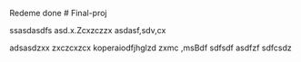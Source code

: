Redeme done
#   F i n a l - p r o j 
 
 

ssasdasdfs
asd.x.Zcxzczzx
asdasf,sdv,cx

adsasdzxx
zxczcxzcx
koperaiodfjhglzd
zxmc ,msBdf
sdfsdf
asdfzf
sdfcsdz
